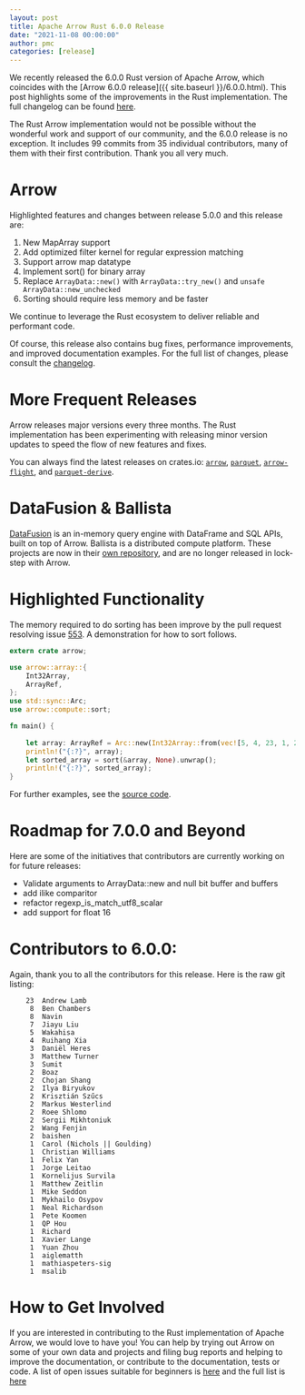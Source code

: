 ```yaml
---
layout: post
title: Apache Arrow Rust 6.0.0 Release
date: "2021-11-08 00:00:00"
author: pmc
categories: [release]
---
```

<!--
{% comment %}
Licensed to the Apache Software Foundation (ASF) under one or more
contributor license agreements.  See the NOTICE file distributed with
this work for additional information regarding copyright ownership.
The ASF licenses this file to you under the Apache License, Version 2.0
(the "License"); you may not use this file except in compliance with
the License.  You may obtain a copy of the License at

http://www.apache.org/licenses/LICENSE-2.0

Unless required by applicable law or agreed to in writing, software
distributed under the License is distributed on an "AS IS" BASIS,
WITHOUT WARRANTIES OR CONDITIONS OF ANY KIND, either express or implied.
See the License for the specific language governing permissions and
limitations under the License.
{% endcomment %}
-->

We recently released the 6.0.0 Rust version of Apache Arrow, which 
coincides with the [Arrow 6.0.0 release]({{ site.baseurl }}/6.0.0.html). This 
post highlights some of the improvements in the Rust implementation. The full changelog can be 
found [here](https://github.com/apache/arrow-rs/blob/6.0.0/CHANGELOG.md).

<!--
(arrow_dev) bkmgit@Linux:~/arrow-rs$ git log --pretty=oneline 5.0.0..6.0.0 | wc -l
     99
(arrow_dev) bkmgit@Linux:~/arrow-rs$ git shortlog -sn 5.0.0..6.0.0 | wc -l
     35
-->

The Rust Arrow implementation would not be possible without the wonderful work and support of our community, and 
the 6.0.0 release is no exception. It includes 99 commits from 35 individual contributors, many of them with 
their first contribution. Thank you all very much.

# Arrow

Highlighted features and changes between release 5.0.0 and this release are:
1. New MapArray support
2. Add optimized filter kernel for regular expression matching
3. Support arrow map datatype
4. Implement sort() for binary array
5. Replace `ArrayData::new()` with `ArrayData::try_new()` and `unsafe ArrayData::new_unchecked`
6. Sorting should require less memory and be faster

We continue to leverage the Rust ecosystem to deliver reliable and performant code.

Of course, this release also contains bug fixes, performance improvements, and improved documentation examples. For the full list of changes, 
please consult the [changelog](https://github.com/apache/arrow-rs/blob/6.0.0/CHANGELOG.md).

# More Frequent Releases
Arrow releases major versions every three months. The Rust implementation has been experimenting with releasing minor version updates to 
speed the flow of new features and fixes.

You can always find the latest releases on crates.io: [`arrow`](https://crates.io/crates/arrow), [`parquet`](https://crates.io/crates/parquet), 
[`arrow-flight`](https://crates.io/crates/arrow-flight), and [`parquet-derive`](https://crates.io/crates/parquet-derive).

# DataFusion & Ballista
[DataFusion](https://docs.rs/datafusion/) is an in-memory query engine with DataFrame and SQL APIs, built on top of Arrow. 
Ballista is a distributed compute platform. These projects are now in their [own repository](https://github.com/apache/arrow-datafusion), 
and are no longer released in lock-step with Arrow.

# Highlighted Functionality
The memory required to do sorting has been improve by the pull request resolving issue [553](https://github.com/apache/arrow-rs/issues/553). 
A demonstration for how to sort follows.
```rust
extern crate arrow;

use arrow::array::{
    Int32Array,
    ArrayRef,
};
use std::sync::Arc;
use arrow::compute::sort;

fn main() {
    
    let array: ArrayRef = Arc::new(Int32Array::from(vec![5, 4, 23, 1, 20, 2]));
    println!("{:?}", array);
    let sorted_array = sort(&array, None).unwrap();
    println!("{:?}", sorted_array);
}
```
For further examples, see the [source code](https://github.com/apache/arrow-rs/blob/master/arrow/src/compute/kernels/sort.rs).

# Roadmap for 7.0.0 and Beyond
Here are some of the initiatives that contributors are currently working on for future releases:

* Validate arguments to ArrayData::new and null bit buffer and buffers
* add ilike comparitor
* refactor regexp_is_match_utf8_scalar
* add support for float 16

# Contributors to 6.0.0:
Again, thank you to all the contributors for this release. Here is the raw git listing:

<!--
(arrow_dev) bkmgit@Linux:~/arrow-rs$ git shortlog -sn 5.0.0..6.0.0
.. list below ..
-->

```
    23  Andrew Lamb
     8  Ben Chambers
     8  Navin
     7  Jiayu Liu
     5  Wakahisa
     4  Ruihang Xia
     3  Daniël Heres
     3  Matthew Turner
     3  Sumit
     2  Boaz
     2  Chojan Shang
     2  Ilya Biryukov
     2  Krisztián Szűcs
     2  Markus Westerlind
     2  Roee Shlomo
     2  Sergii Mikhtoniuk
     2  Wang Fenjin
     2  baishen
     1  Carol (Nichols || Goulding)
     1  Christian Williams
     1  Felix Yan
     1  Jorge Leitao
     1  Kornelijus Survila
     1  Matthew Zeitlin
     1  Mike Seddon
     1  Mykhailo Osypov
     1  Neal Richardson
     1  Pete Koomen
     1  QP Hou
     1  Richard
     1  Xavier Lange
     1  Yuan Zhou
     1  aiglematth
     1  mathiaspeters-sig
     1  msalib
```

# How to Get Involved
If you are interested in contributing to the Rust implementation of Apache Arrow, we would love to have you! You can help by 
trying out Arrow on some of your own data and projects and filing bug reports and helping to improve the documentation, or 
contribute to the documentation, tests or code. A list of open issues suitable for beginners is 
[here](https://github.com/apache/arrow-rs/labels/good%20first%20issue) and the full list is
[here](https://github.com/apache/arrow-rs/issues)
